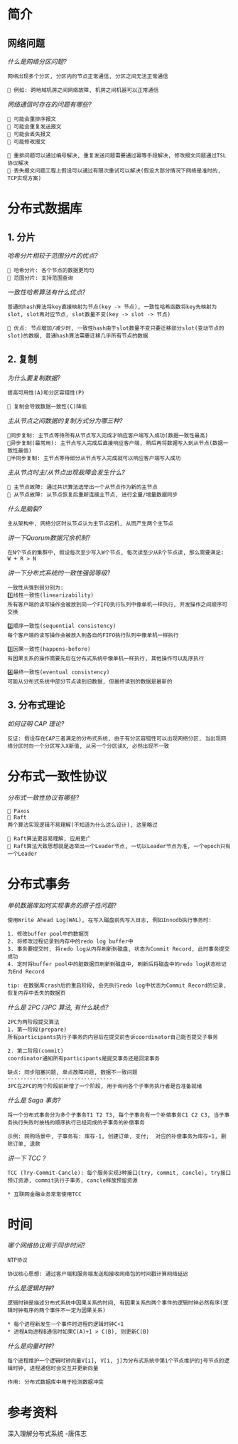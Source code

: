 # 简介
## 网络问题
_什么是网络分区问题?_
```
网络出现多个分区, 分区内的节点正常通信, 分区之间无法正常通信

🌙 例如: 跨地域机房之间网络故障, 机房之间机器可以正常通信
```

_网络通信时存在的问题有哪些?_
```
🌟 可能会重排序报文
🌟 可能会重复发送报文
🌟 可能会丢失报文
🌟 可能修改报文

🌙 重排问题可以通过编号解决, 重复发送问题需要通过幂等手段解决, 修改报文问题通过TSL协议解决
🌙 丢失报文问题工程上假设可以通过有限次重试可以解决(假设大部分情况下网络是准时的, TCP实现方案)
```

# 分布式数据库

## 1. 分片

_哈希分片相较于范围分片的优点?_

```
🌟 哈希分片: 各个节点的数据更均匀
🌟 范围分片: 支持范围查询
```

_一致性哈希算法有什么优点?_

```
普通的hash算法将key直接映射为节点(key -> 节点), 一致性哈希函数将key先映射为slot, slot再对应节点, slot数量不变(key -> slot -> 节点)

🌙 优点: 节点增加/减少时, 一致性hash由于slot数量不变只要迁移部分slot(变动节点的slot)的数据, 普通hash算法需要迁移几乎所有节点的数据
```

## 2. 复制

_为什么要复制数据?_
```
提高可用性(A)和分区容错性(P)

🌙 复制会导致数据一致性(C)降低
```

_主从节点之间数据的复制方式分为哪三种?_

```
🌟同步复制: 主节点等待所有从节点写入完成才响应客户端写入成功(数据一致性最高)
🌟异步复制(最常用): 主节点写入完成后直接响应客户端, 稍后再将数据写入到从节点(数据一致性最低)
🌟半同步复制: 主节点等待部分从节点写入完成就可以响应客户端写入成功
```

_主从节点时主/从节点出现故障会发生什么?_
```
🌟 主节点故障: 通过共识算法选举出一个从节点作为新的主节点
🌟 从节点故障: 从节点恢复后重新连接主节点, 进行全量/增量数据同步
```

_什么是脑裂?_
```
主从架构中, 网络分区时从节点认为主节点宕机, 从而产生两个主节点
```

_讲一下Quorum数据冗余机制?_

```
在N个节点的集群中, 假设每次至少写入W个节点, 每次读至少从R个节点读, 那么需要满足:
W + R > N
```


_讲一下分布式系统的一致性强弱等级?_

```
一致性从强到弱分别为:
1️⃣线性一致性(linearizability)
所有客户端的读写操作会被放到同一个FIFO执行队列中像单机一样执行, 并发操作之间顺序可交换

2️⃣顺序一致性(sequential consistency)
每个客户端的读写操作会被放入到各自的FIFO执行队列中像单机一样执行

3️⃣因果一致性(happens-before)
有因果关系的操作需要先后在分布式系统中像单机一样执行, 其他操作可以乱序执行

4️⃣最终一致性(eventual consistency)
可能从分布式系统中部分节点读到旧数据, 但最终读到的数据是最新的
```

## 3. 分布式理论
_如何证明 CAP 理论?_
```
反证: 假设存在CAP三者满足的分布式系统, 由于有分区容错性可以出现网络分区, 当出现网络分区时向一个分区写入X新值, 从另一个分区读X, 必然出现不一致
```

# 分布式一致性协议
_分布式一致性协议有哪些?_
```
🌟 Paxos
🌟 Raft
两个算法实现逻辑不易理解(不知道为什么这么设计), 这里略过

🌙 Raft算法更容易理解, 应用更广
🌙 Raft算法大致思想就是选举出一个Leader节点, 一切以Leader节点为准, 一个epoch只有一个Leader
```

# 分布式事务

_单机数据库如何实现事务的原子性问题?_

```
使用Write Ahead Log(WAL), 在写入磁盘前先写入日志, 例如Innodb执行事务时:

1. 修改buffer pool中的数据页
2. 将修改过程记录到内存中的redo log buffer中
3. 事务要提交时, 将redo log从内存刷新到磁盘, 状态为Commit Record, 此时事务提交成功
4. 定时将buffer pool中的脏数据页刷新到磁盘中, 刷新后将磁盘中的redo log状态标记为End Record

tip: 在数据库crash后的重启阶段, 会先执行redo log中状态为Commit Record的记录, 恢复内存中丢失的数据页
```

_什么是 2PC /3PC 算法, 有什么缺点?_

```
2PC为两阶段提交算法
1. 第一阶段(prepare)
所有participants执行子事务的内容后在提交前告诉coordinator自己能否提交子事务

2. 第二阶段(commit)
coordinator通知所有participants是提交事务还是回滚事务

缺点: 同步阻塞问题, 单点故障问题, 数据不一致问题
---------------------------------
3PC在2PC的两个阶段前新增了一个阶段, 用于询问各个子事务执行者是否准备就绪
```

_什么是 Saga 事务?_

```
将一个分布式事务分为多个子事务T1 T2 T3, 每个子事务有一个补偿事务C1 C2 C3, 当子事务执行失败时按栈的顺序执行已经完成的子事务的补偿事务

示例: 网购场景中, 子事务有: 库存-1, 创建订单, 支付;  对应的补偿事务为库存+1, 删除订单, 退款
```

_讲一下 TCC ?_

```
TCC (Try-Commit-Cancle): 每个服务实现3种接口(try, commit, cancle), try接口预订资源, commit执行子事务, cancle释放预留资源

* 互联网金融业务常常使用TCC
```

# 时间

_哪个网络协议用于同步时间?_

```
NTP协议

协议核心思想: 通过客户端和服务端发送和接收网络包的时间戳计算网络延迟
```

_什么是逻辑时钟?_

```
逻辑时钟是描述分布式系统中因果关系的时间, 有因果关系的两个事件的逻辑时钟必然有序(逻辑时钟有序的两个事件不一定为因果关系)

* 每个进程新发生一个事件时进程的逻辑时钟C+1
* 进程A向进程B通信时如果C(A)+1 > C(B), 则更新C(B)
```

_什么是向量时钟?_

```
每个进程维护一个逻辑时钟向量V[i], V[i, j]为分布式系统中第i个节点维护的j号节点的逻辑时钟, 进程通信时会交互并更新向量

作用: 分布式数据库中用于检测数据冲突
```

# 参考资料
深入理解分布式系统 -唐伟志
